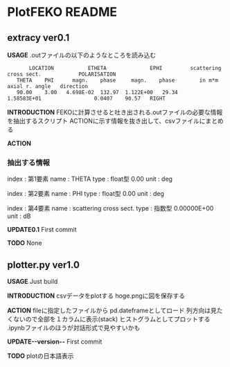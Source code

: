 # PlotFEKO README

## extracy ver0.1

__USAGE__
.outファイルの以下のようなところを読み込む

```
       LOCATION           ETHETA              EPHI         scattering cross sect.            POLARISATION
   THETA    PHI      magn.    phase     magn.    phase        in m*m                     axial r. angle   direction
   90.00    3.00   4.698E-02  132.97  1.122E+00   29.34      1.58583E+01                 0.0407    90.57   RIGHT 

```


__INTRODUCTION__
FEKOに計算させると吐き出される.outファイルの必要な情報を抽出するスクリプト
ACTIONに示す情報を抜き出して、csvファイルにまとめる

__ACTION__

### 抽出する情報

index : 第1要素
name : THETA
type : float型 0.00
unit : deg

index : 第2要素
name : PHI
type : float型 0.00
unit : deg

index : 第4要素
name : scattering cross sect.
type : 指数型 0.00000E+00
unit : dB

__UPDATE0.1__
First commit

__TODO__
None







## plotter.py ver1.0

__USAGE__
Just build

__INTRODUCTION__
csvデータをplotする
hoge.pngに図を保存する

__ACTION__
fileに指定したファイルから
pd.dateframeとしてロード
列方向は見たくないので全部を１カラムに表示(stack)
ヒストグラムとしてプロットする
.ipynbファイルのほうが対話形式で見やすいかも

__UPDATE--version--__
First commit

__TODO__
plotの日本語表示
